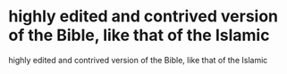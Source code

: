 # highly edited and contrived version of the Bible, like that of the Islamic

highly edited and contrived version of the Bible, like that of the Islamic